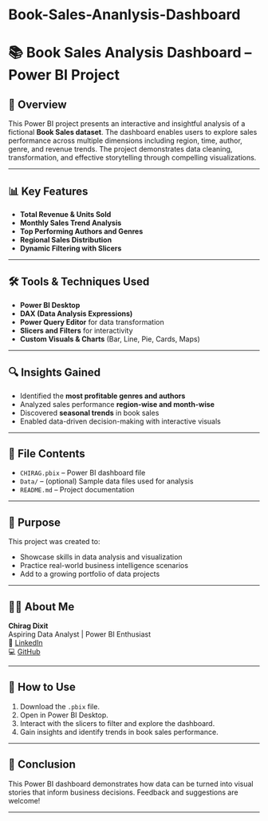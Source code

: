 # Book-Sales-Ananlysis-Dashboard
# 📚 Book Sales Analysis Dashboard – Power BI Project

## 🧠 Overview

This Power BI project presents an interactive and insightful analysis of a fictional **Book Sales dataset**. The dashboard enables users to explore sales performance across multiple dimensions including region, time, author, genre, and revenue trends. The project demonstrates data cleaning, transformation, and effective storytelling through compelling visualizations.

---

## 📊 Key Features

- **Total Revenue & Units Sold**
- **Monthly Sales Trend Analysis**
- **Top Performing Authors and Genres**
- **Regional Sales Distribution**
- **Dynamic Filtering with Slicers**

---

## 🛠️ Tools & Techniques Used

- **Power BI Desktop**
- **DAX (Data Analysis Expressions)**
- **Power Query Editor** for data transformation
- **Slicers and Filters** for interactivity
- **Custom Visuals & Charts** (Bar, Line, Pie, Cards, Maps)

---

## 🔍 Insights Gained

- Identified the **most profitable genres and authors**
- Analyzed sales performance **region-wise and month-wise**
- Discovered **seasonal trends** in book sales
- Enabled data-driven decision-making with interactive visuals

---

## 📁 File Contents

- `CHIRAG.pbix` – Power BI dashboard file
- `Data/` – (optional) Sample data files used for analysis
- `README.md` – Project documentation

---

## 🎯 Purpose

This project was created to:
- Showcase skills in data analysis and visualization
- Practice real-world business intelligence scenarios
- Add to a growing portfolio of data projects

---

## 👨‍💻 About Me

**Chirag Dixit**  
Aspiring Data Analyst | Power BI Enthusiast  
🔗 [LinkedIn](https://www.linkedin.com/in/chirag-dixit-8a1059272/)  
💻 [GitHub](https://github.com/Chiragdixit18)

---

## 📌 How to Use

1. Download the `.pbix` file.
2. Open in Power BI Desktop.
3. Interact with the slicers to filter and explore the dashboard.
4. Gain insights and identify trends in book sales performance.

---

## 🏁 Conclusion

This Power BI dashboard demonstrates how data can be turned into visual stories that inform business decisions. Feedback and suggestions are welcome!

---

